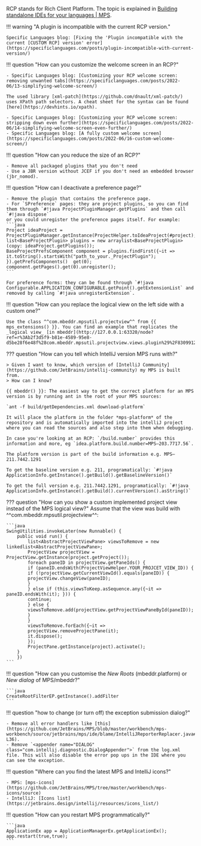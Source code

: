 RCP stands for Rich Client Platform. The topic is explained in [Building standalone IDEs for your languages | MPS](https://www.jetbrains.com/help/mps/building-standalone-ides-for-your-languages.html).

!!! warning "A plugin is incompatible with the current RCP version."
    
    Specific Languages blog: [Fixing the 'Plugin incompatible with the current [CUSTOM RCP] version' error](https://specificlanguages.com/posts/plugin-incompatible-with-current-version/)

!!! question "How can you customize the welcome screen in an RCP?"

    - Specific Languages blog: [Customizing your RCP welcome screen: removing unwanted tabs](https://specificlanguages.com/posts/2022-06/13-simplifying-welcome-screen/)
    
    The used library [xml-patch](https://github.com/dnault/xml-patch/) uses XPath path selectors. A cheat sheet for the syntax can be found [here](https://devhints.io/xpath). 
    
    - Specific Languages blog: [Customizing your RCP welcome screen: stripping down even further](https://specificlanguages.com/posts/2022-06/14-simplifying-welcome-screen-even-further/)
    - Specific Languages blog: [A fully custom welcome screen](https://specificlanguages.com/posts/2022-06/16-custom-welcome-screen/)

!!! question "How can you reduce the size of an RCP?"

    - Remove all packaged plugins that you don't need
    - Use a JBR version without JCEF if you don't need an embedded browser (jbr_nomod).

!!! question "How can I deactivate a preference page?"

    - Remove the plugin that contains the preference page.
    - For `SPreference` pages: they are project plugins, so you can find them through `#!java ProjectPluginManager.getPlugins` and then call `#!java dispose`
    or you could unregister the preference pages itself. For example:
    ```java
    Project ideaProject = ProjectPluginManager.getInstance(ProjectHelper.toIdeaProject(#project);
    list<BaseProjectPlugin> plugins = new arraylist<BaseProjectPlugin>(copy: ideaProject.getPlugins());
    BaseProjectPrefsComponent component = plugins.findFirst({~it => it.toString().startsWith("path_to_your._ProjectPlugin"); }).getPrefsComponents()  get(0);
    component.getPages().get(0).unregister();
    ```
    
    For preference forms: they can be found through `#!java Configurable.APPLICATION_CONFIGURABLE.getPoint().getExtensionList` and removed by calling `#!java unregisterExtension`.

!!! question "How can you replace the logical view on the left side with a custom one?"


    Use the class ^^com.mbeddr.mpsutil.projectview^^ from {{ mps_extensions() }}. You can find an example that replicates the _logical view_ [in mbeddr](http://127.0.0.1:63320/node?ref=r%3Ab2f3d5f9-b81e-4589-95e8-d5be28f6e48f%28com.mbeddr.mpsutil.projectview.views.plugin%29%2F8309912865649309798&project=com.mbeddr.mpsutil).

??? question "How can you tell which IntelliJ version MPS runs with?"

    > Given I want to know, which version of [IntelliJ Community](https://github.com/JetBrains/intellij-community) my MPS is built from.
    > How can I know?

    {{ mbeddr() }}: The easiest way to get the correct platform for an MPS version is by running ant in the root of your MPS sources:

    `ant -f build/getDependencies.xml download-platform`

    It will place the platform in the folder *mps-platform* of the repository and is automatically imported into the intelliJ project where you can read the sources and also step into them when debugging.

    In case you're looking at an RCP: `/build.number` provides this information and more, eg `idea.platform.build.number=MPS—203.7717.56`.

    The platform version is part of the build information e.g. MPS—211.7442.1291

    To get the baseline version e.g. 211, programatically: `#!java ApplicationInfo.getInstance().getBuild().getBaselineVersion()`

    To get the full version e.g. 211.7442.1291, programatically: `#!java ApplicationInfo.getInstance().getBuild().currentVersion().asString()`

??? question "How can you show a custom implemented project view instead of the MPS logical view?"
    Assume that the view was build with ^^com.mbeddr.mpsutil.projectview^^:    

    ```java
    SwingUtilities.invokeLater(new Runnable() { 
        public void run() {
            list<AbstractProjectViewPane> viewsToRemove = new linkedlist<AbstractProjectViewPane>;
            ProjectView projectView = ProjectView.getInstance(project.getProject());
            foreach paneID in projectView.getPaneIds() {
            if (paneID.endsWith(ProjectViewHelper.YOUR_PROJCET_VIEW_ID)) {
            if (!projectView.getCurrentViewId().equals(paneID)) {
            projectView.changeView(paneID);
            }
            } else if (this.viewsToKeep.asSequence.any({~it => paneID.endsWith(it); })) {
            continue;
            } else {
            viewsToRemove.add(projectView.getProjectViewPaneById(paneID));
            }
            }
            viewsToRemove.forEach({~it =>
            projectView.removeProjectPane(it);
            it.dispose();
            });
            ProjectPane.getInstance(project).activate();
        }
        })
    ```

!!! question "How can you customise the *New Roots* (mbeddr.platform) or *New dialog* of MPS/mbeddr?"

    ```java
    CreateRootFilterEP.getInstance().addFilter
    ```

!!! question "how to change (or turn off) the exception submission dialog?"

    - Remove all error handlers like [this](https://github.com/JetBrains/MPS/blob/master/workbench/mps-workbench/source/jetbrains/mps/ide/blame/IntelliJReporterReplacer.java#L34-L36).
    - Remove `<appender name="DIALOG" class="com.intellij.diagnostic.DialogAppender">` from the log.xml file. This will also disable the error pop ups in the IDE where you can see the exception.

!!! question "Where can you find the latest MPS and IntelliJ icons?"

    - MPS: [mps-icons](https://github.com/JetBrains/MPS/tree/master/workbench/mps-icons/source)
    - IntelliJ: [Icons list](https://jetbrains.design/intellij/resources/icons_list/)

!!! question "How can you restart MPS programmatically?"

    ```java
    ApplicationEx app = ApplicationManagerEx.getApplicationEx(); 
    app.restart(true,true);
    ```